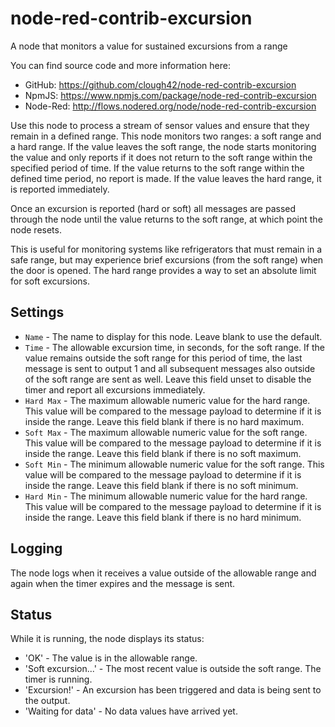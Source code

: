 # node-red-contrib-excursion
A node that monitors a value for sustained excursions from a range

You can find source code and more information here:

- GitHub:  https://github.com/clough42/node-red-contrib-excursion
- NpmJS:  https://www.npmjs.com/package/node-red-contrib-excursion
- Node-Red:  http://flows.nodered.org/node/node-red-contrib-excursion

Use this node to process a stream of sensor values and ensure that they
remain in a defined range.  This node monitors two ranges: a soft range and
a hard range.
If the value leaves the soft range, the node starts monitoring the value and
only reports if it does not return to the soft range within the specified
period of time.  If
the value returns to the soft range within the defined time period,
no report is made.  If the value leaves the hard range, it is reported
immediately.

Once an excursion is reported (hard or soft) all messages are passed through
the node until the value returns to the soft range, at which point the node
resets.

This is useful for monitoring systems like refrigerators that must
remain in a safe range, but may experience brief excursions (from the soft
range) when the door is opened.  The hard range provides a way to set an
absolute limit for soft excursions.


## Settings

- `Name` - The name to display for this node.  Leave blank to use the default.
- `Time` - The allowable excursion time, in seconds, for the
soft range.  If the value
remains outside the soft range for this period of time, the last
message is sent to output 1 and all subsequent messages also outside of
the soft range are sent as well.  Leave this field unset to disable
the timer and report all excursions immediately.
- `Hard Max` - The maximum allowable numeric value for the hard
range.  This value will be
compared to the message payload to determine if it is inside the range.
Leave this field blank if there is no hard maximum.
- `Soft Max` - The maximum allowable numeric value for the soft
range.  This value will be
compared to the message payload to determine if it is inside the range.
Leave this field blank if there is no soft maximum.
- `Soft Min` - The minimum allowable numeric value for the soft
range.  This value will be
compared to the message payload to determine if it is inside the range.
Leave this field blank if there is no soft minimum.
- `Hard Min` - The minimum allowable numeric value for the hard
range.  This value will be
compared to the message payload to determine if it is inside the range.
Leave this field blank if there is no hard minimum.

## Logging

The node logs when it receives a value outside of the allowable range
and again when the timer expires and the message is sent.

## Status

While it is running, the node displays its status:

- 'OK' - The value is in the allowable range.
- 'Soft excursion...' - The most recent value is outside the soft range.  The timer is running.
- 'Excursion!' - An excursion has been triggered and data is being sent to the output.
- 'Waiting for data' - No data values have arrived yet.